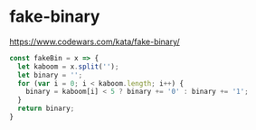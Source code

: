 # fake-binary
https://www.codewars.com/kata/fake-binary/


```javascript
const fakeBin = x => {
  let kaboom = x.split('');
  let binary = '';
  for (var i = 0; i < kaboom.length; i++) {
    binary = kaboom[i] < 5 ? binary += '0' : binary += '1';
  }
  return binary;
}
```
